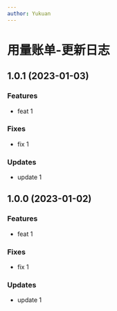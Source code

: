 ```yaml
---
author: Yukuan
---
```


# 用量账单-更新日志

## 1.0.1 (2023-01-03)
### Features
* feat 1

### Fixes
* fix 1

### Updates
* update 1


## 1.0.0 (2023-01-02)
### Features
* feat 1

### Fixes
* fix 1

### Updates
* update 1
